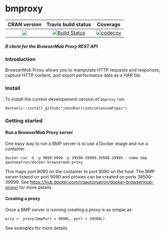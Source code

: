 bmproxy
==========================
| CRAN version       | Travis build status   | Coverage |
| :-------------: |:-------------:|:-------------:|
| [![](http://www.r-pkg.org/badges/version/bmproxy)](https://CRAN.R-project.org/package=bmproxy) | [![Build Status](https://travis-ci.org/johndharrison/bmproxy.svg?branch=master)](https://travis-ci.org/johndharrison/bmproxy) | [![codecov](https://codecov.io/gh/johndharrison/bmproxy/branch/master/graph/badge.svg)](https://codecov.io/gh/johndharrison/bmproxy)|

##### *R client for the BrowserMob Proxy REST API*

### Introduction

BrowserMob Proxy allows you to manipulate HTTP requests and responses, capture HTTP content, and export performance data as a HAR file. 

### Install

To install the current developement version of `bmproxy` run:

```
devtools::install_github("johndharrison/seleniumPipes")
```

### Getting started

#### Run a BrowserMob Proxy server

One easy way to run a BMP server is to use a Docker image and run a 
container. 

```
docker run -d -p 9090:9090 -p 39500-39999:39500-39999 --name bmp qautomatron/docker-browsermob-proxy

```

This maps port 9090 on the container to port 9090 on the host. The BMP
server listend on port 9090 and proxies can be created on ports 
39500-39999. See https://hub.docker.com/r/qautomatron/docker-browsermob-proxy/ for more details.

#### Creating a proxy
Once a BMP server is running creating a proxy is as simple as:

```
prxy <- proxy(bmpPort = 9090L, port = 39500L)

```
See examples for more details.
